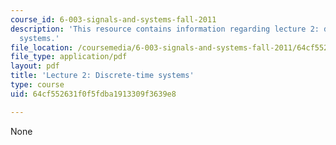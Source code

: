 ```yaml
---
course_id: 6-003-signals-and-systems-fall-2011
description: 'This resource contains information regarding lecture 2: discrete-time
  systems.'
file_location: /coursemedia/6-003-signals-and-systems-fall-2011/64cf552631f0f5fdba1913309f3639e8_MIT6_003F11_lec02.pdf
file_type: application/pdf
layout: pdf
title: 'Lecture 2: Discrete-time systems'
type: course
uid: 64cf552631f0f5fdba1913309f3639e8

---
```

None